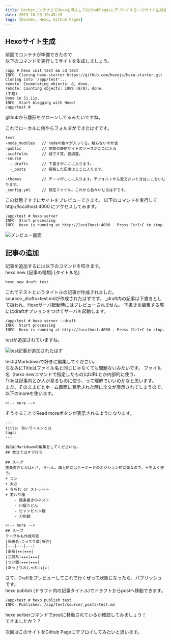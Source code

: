```yaml
---
title: Dockerコンテナ上でHexoを導入してGithubPagesにデプロイする〜②サイト生成編〜
date: 2019-10-29 19:45:15
tags: [Docker, Hexo, Github Pages]
---
```




## Hexoサイト生成
前回でコンテナが準備できたので  
以下のコマンドを実行してサイトを生成しましょう。

```
/app # hexo init test && cd test
INFO  Cloning hexo-starter https://github.com/hexojs/hexo-starter.git
Cloning into '/app/test'...
remote: Enumerating objects: 8, done.
remote: Counting objects: 100% (8/8), done.
(中略)
Done in 51.11s.
INFO  Start blogging with Hexo!
/app/test # 
```

<!-- more -->
githubから雛形をクローンしてるみたいですね。  

これでローカルに何やらフォルダができたはずです。  
```
test
-node_modules   // nodeの色々が入ってる。触らないのが吉
-public         // 実際の静的サイトのソースがここに入る
-scaffolds      // 謎です笑。要調査。
-source
  -_drafts      // 下書きがここに入ります。
  -_posts       // 投稿した記事はここに入ります。

-themes         // テーマがここに入ります。デフォルトから変えたいときはここをいじります。
_config.yml     // 設定ファイル。これから色々いじるはずです。
```

この状態ですでにサイトをプレビューできます。
以下のコマンドを実行して http://localhost:4000 にアクセスしてみます。
```
/app/test # hexo server
INFO  Start processing
INFO  Hexo is running at http://localhost:4000 . Press Ctrl+C to stop.
```

![プレビュー画面](sitePreview.png)

## 記事の追加
記事を追加するには以下のコマンドを叩きます。  
hexo new {記事の種類} [タイトル名]

```
hexo new draft test
```

これでテストというタイトルの記事が作成されました。  
source>_drafts>test.mdが作成されたはずです。
_draft内の記事は下書きとして扱われ、Hexoサーバ起動時にはプレビューされません。
下書きを編集する際にはdraftオプションをつけてサーバを起動します。

```
/app/test # hexo server --draft
INFO  Start processing
INFO  Hexo is running at http://localhost:4000 . Press Ctrl+C to stop.
```
testが追加されていますね。

![test記事が追加されたはず](draft.png)

testはMarkdownで好きに編集してください。  
ちなみにTitleはファイル名と同じじゃなくても問題ないみたいです。
ファイル名（hexo newコマンドで指定したもの)はURLとか内部的に使う、  
Titleは記事内とか人が見るものに使う、って理解でいいのかなと思います。  
また、そのままだとホーム画面に表示された時に全文が表示されてしまうので、以下のmoreを使います。  
```
<!-- more -->
```

そうすることでRead moreボタンが表示されるようになります。  

```
---
title: 旨いラーメンとは
tags:
---

自由にMarkdownの編集をしてくださいな。
## 章立ては＃で行う

## スープ
箇条書きとかは+,*,-らへん。個人的にはキーボードのポジション的に楽なので、＋をよく使う。
+ コシ
+ 太さ
+ ちぢれ or ストレート
+ 変わり種
	- 箇条書きのネスト
	- 川幅うどん
	- ビャンビャン麺
	- 刀削麺
	
<!-- more -->
## スープ
テーブルも作成可能
|系統名|こってり度|好き|
|---|---|---|
|家系|★★|★★★|
|二郎系|★★★|★★★|
|つけ麺|★★★|★★★|
|あっさりおしゃれ|★|★|

```

さて、Draftをプレビューしてこれで行くぜって状態になったら、パブリッシュです。  
hexo publish (ドラフト内の記事タイトル)でドラフトからpostへ移動できます。  

```
/app/test # hexo publish test
INFO  Published: /app/test/source/_posts/test.md
```

hexo serberコマンドでpostに移動されているか確認してみましょう！  
できましたか？？

次回はこのサイトをGithub Pageにデプロイしてみたいと思います。
